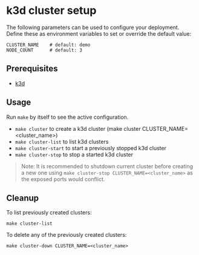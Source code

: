# k3d cluster setup

The following parameters can be used to configure your deployment. Define these as environment variables to set or override the default value:
```shell
CLUSTER_NAME    # default: demo
NODE_COUNT      # default: 3
```

## Prerequisites
- [k3d](https://k3d.io/#install-current-latest-release)

## Usage
Run `make` by itself to see the active configuration.

- `make cluster` to create a k3d cluster (make cluster CLUSTER_NAME=<cluster_name>)
- `make cluster-list` to list k3d clusters
- `make cluster-start` to start a previously stopped k3d cluster
- `make cluster-stop` to stop a started k3d cluster

> Note: It is recommended to shutdown current cluster before creating a new one using `make cluster-stop CLUSTER_NAME=<cluster_name>` as the exposed ports would conflict.

## Cleanup
To list previously created clusters:
```shell
make cluster-list
```

To delete any of the previously created clusters:
```shell
make cluster-down CLUSTER_NAME=<cluster_name>
```

